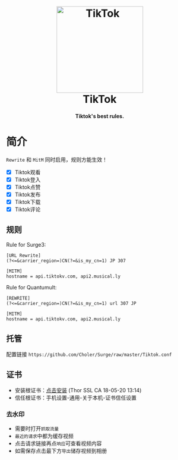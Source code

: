 <h1 align="center">
  <img src="https://i.loli.net/2019/01/06/5c315fe70c2b7.jpg" alt="TikTok" width="233">
  <br>
  TikTok
  <br>
</h1>

<h4 align="center">Tiktok's best rules.</h4>

# 简介
`Rewrite` 和 `MitM` 同时启用，规则方能生效！
- [x] Tiktok观看
- [x] Tiktok登入
- [x] Tiktok点赞
- [x] Tiktok发布
- [x] Tiktok下载
- [x] Tiktok评论

## 规则
Rule for Surge3:
```
[URL Rewrite]
(?<=&carrier_region=)CN(?=&is_my_cn=1) JP 307

[MITM]
hostname = api.tiktokv.com, api2.musical.ly
```

Rule for Quantumult:
```
[REWRITE]
(?<=&carrier_region=)CN(?=&is_my_cn=1) url 307 JP

[MITM]
hostname = api.tiktokv.com, api2.musical.ly
```

## 托管
配置链接 `https://github.com/Choler/Surge/raw/master/Tiktok.conf`

## 证书
* 安装根证书：[点击安装](https://raw.githubusercontent.com/Choler/Surge/master/Thor%20SSL%20CA.cer) (Thor SSL CA 18-05-20 13:14)
* 信任根证书：手机设置-通用-关于本机-证书信任设置

### 去水印
* 需要时打开`抓取流量`
* `最近的请求`中都为缓存视频
* 点击请求链接再点`响应`可查看视频内容
* 如需保存点击最下方`导出`储存视频到相册
